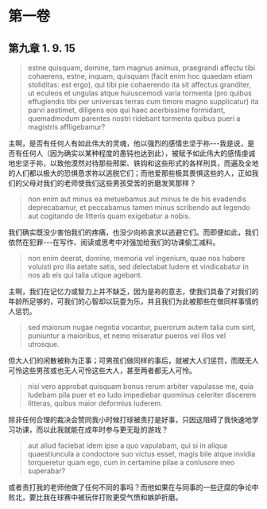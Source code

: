 # 第一卷
## 第九章 1. 9. 15

> estne quisquam, domine, tam magnus animus, praegrandi affectu tibi cohaerens, estne, inquam, quisquam (facit enim hoc quaedam etiam stoliditas: est ergo), qui tibi pie cohaerendo ita sit affectus granditer, ut eculeos et ungulas atque huiuscemodi varia tormenta (pro quibus effugiendis tibi per universas terras cum timore magno supplicatur) ita parvi aestimet, diligens eos qui haec acerbissime formidant, quemadmodum parentes nostri ridebant tormenta quibus pueri a magistris affligebamur?

主啊，是否有任何人有如此伟大的灵魂，他以强烈的感情忠坚于祢---我是说，是否有任何人（因为确实以某种程度的愚钝也达到此），被赋予如此伟大的感情虔诚地忠坚于祢，以致他漠然对待那些邢架、铁钩和这些形式的各样刑具，而遍及全地的人们都以极大的恐惧恳求祢以逃脱它们；而他爱那些极其畏惧这些的人，正如我们的父母对我们的老师使我们这些男孩受苦的折磨发笑那样？

> non enim aut minus ea metuebamus aut minus te de his evadendis deprecabamur, et peccabamus tamen minus scribendo aut legendo aut cogitando de litteris quam exigebatur a nobis.

我们确实既没少害怕我们的疼痛，也没少向祢哀求以逃避它们。而即便如此，我们依然在犯罪---在写作、阅读或思考中对强加给我们的功课偷工减料。

> non enim deerat, domine, memoria vel ingenium, quae nos habere voluisti pro illa aetate satis, sed delectabat ludere et vindicabatur in nos ab eis qui talia utique agebant.

主啊，我们在记忆力或智力上并不缺乏，因为是祢的意志，使我们具备了对我们的年龄所足够的，可我们的心智却以玩耍为乐，并且我们为此被那些在做同样事情的人惩罚。

> sed maiorum nugae negotia vocantur, puerorum autem talia cum sint, puniuntur a maioribus, et nemo miseratur pueros vel illos vel utrosque.

但大人们的闲散被称为正事；可男孩们做同样的事后，就被大人们惩罚，而既无人可怜这些男孩或也无人可怜这些大人，甚至两者都无人可怜。

> nisi vero approbat quisquam bonus rerum arbiter vapulasse me, quia ludebam pila puer et eo ludo impediebar quominus celeriter discerem litteras, quibus maior deformius luderem. 

除非任何合理的裁决会赞同我小时候打球被责打是好事，只因这阻碍了我快速地学习功课，而以此我就能在成年时参与更无耻的游戏？

> aut aliud faciebat idem ipse a quo vapulabam, qui si in aliqua quaestiuncula a condoctore suo victus esset, magis bile atque invidia torqueretur quam ego, cum in certamine pilae a conlusore meo superabar? 

或者责打我的老师他做了任何不同的事吗？而他如果在与同事的一些迂腐的争论中败北，要比我在球赛中被玩伴打败更受气愤和嫉妒折磨。